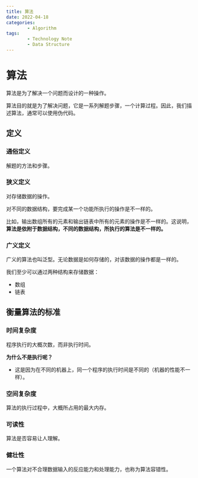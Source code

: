 ```yaml
---
title: 算法
date: 2022-04-18
categories:
        - Algorithm
tags:
        - Technology Note
        - Data Structure
---
```


# 算法

算法是为了解决一个问题而设计的一种操作。

算法目的就是为了解决问题，它是一系列解题步骤，一个计算过程。因此，我们描述算法，通常可以使用伪代码。

## 定义

### 通俗定义

解题的方法和步骤。

### 狭义定义

对存储数据的操作。

对不同的数据结构，要完成某一个功能所执行的操作是不一样的。

比如，输出数组所有的元素和输出链表中所有的元素的操作是不一样的。这说明，**算法是依附于数据结构，不同的数据结构，所执行的算法是不一样的。**

### 广义定义

广义的算法也叫泛型。无论数据是如何存储的，对该数据的操作都是一样的。

我们至少可以通过两种结构来存储数据：

- 数组
- 链表

## 衡量算法的标准

### 时间复杂度

程序执行的大概次数，而非执行时间。

**为什么不是执行呢？**

- 这是因为在不同的机器上，同一个程序的执行时间是不同的（机器的性能不一样）。

### 空间复杂度

算法的执行过程中，大概所占用的最大内存。

### 可读性

算法是否容易让人理解。

### 健壮性

一个算法对不合理数据输入的反应能力和处理能力，也称为算法容错性。

